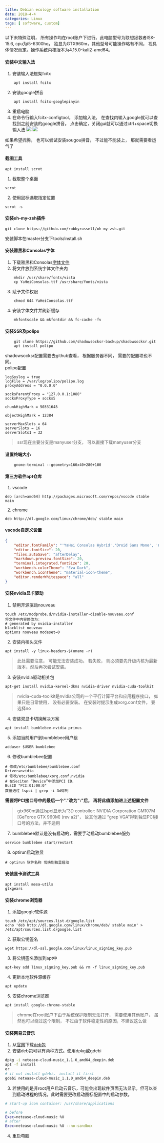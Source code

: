 ```yaml
---
title: Debian ecology software installation
date: 2018-4-4
categories: Linux
tags: [ software, custom]
---
```

以下未特殊注明， 所有操作均在root账户下进行。此电脑型号为联想拯救者ISK-15.6, cpu为i5-6300hq， 独显为GTX960m，其他型号可能操作略有不同， 视具体情况而定。操作系统内核版本为4.15.0-kali2-amd64。
#### 安装中文输入法
1. 安装输入法框架fcitx
```
    apt install fcitx
```
2. 安装google拼音
```
    apt install fcitx-googlepinyin
```
3. 重启电脑
4. 在命令行输入fcitx-configtool， 添加输入法， 在查找内输入google就可以查找到之前安装的google拼音， 点击确定，关闭gui就可以通过ctrl+space切换输入法
![](./images/2018-04-04-195757_821x489_scrot.png)
![](./images/2018-04-04-195838_898x510_scrot.png)

如果希望折腾， 也可以尝试安装sougou拼音， 不过能不能装上， 那就需要看运气了

#### 截图工具
```
apt install scrot
```

1. 截取整个桌面
```
scrot
```
2. 使用鼠标选取指定位置
```
scrot -s
```

#### 安装oh-my-zsh插件
```
git clone https://github.com/robbyrussell/oh-my-zsh.git
```
安装脚本在master分支下tools/install.sh

#### 安装雅黑和Consolas字体
1. 下载雅黑和Consolas[字体文件](./file/YaHeiConsolas.tar.gz)
2. 将文件放到系统字体文件夹内
```
    mkdir /usr/share/fonts/vista
    cp YaHeiConsolas.ttf /usr/share/fonts/vista
```
3. 赋予文件权限
```
    chmod 644 YaHeiConsolas.ttf
```
4. 安装字体文件并刷新缓存
```
    mkfontscale && mkfontdir && fc-cache -fv
```
#### 安装SSR及polipo
```
    git clone https://github.com/shadowsocksr-backup/shadowsocksr.git
    apt install polipo
```
shadowsocksr配置需要去github查看， 根据服务器不同， 需要的配置项也不同。  
polipo配置
```properties
logSyslog = true
logFile = /var/log/polipo/polipo.log
proxyAddress = "0.0.0.0"

socksParentProxy = "127.0.0.1:1080"
socksProxyType = socks5

chunkHighMark = 50331648

objectHighMark = 12384

serverMaxSlots = 64
serverSlots = 16
serverSlots1 = 32

```
> ssr现在主要分支是manyuser分支， 可以直接下载manyuser分支
#### 设置终端大小
```
    gnome-terminal --geometry=160x40+280+100
```

#### 第三方软件apt仓库
1. vscode
```
deb [arch=amd64] http://packages.microsoft.com/repos/vscode stable main
```
2. chrome
```
deb http://dl.google.com/linux/chrome/deb/ stable main
```

#### vscode自定义设置
```json
{
    "editor.fontFamily": "'YaHei Consolas Hybrid','Droid Sans Mono', 'monospace', monospace, 'Droid Sans Fallback'",
    "editor.fontSize": 20,
    "files.autoSave": "afterDelay",
    "markdown.preview.fontSize": 20,
    "terminal.integrated.fontSize": 20,
    "workbench.colorTheme": "Eva Dark",
    "workbench.iconTheme": "material-icon-theme",
    "editor.renderWhitespace": "all"
}
```

#### 安装nvidia显卡驱动
1. 禁用开源驱动nouveau
```
touch /etc/modprobe.d/nvidia-installer-disable-nouveau.conf
将文件中内容修改为:
# generated by nvidia-installer
blacklist nouveau
options nouveau modeset=0
```

2. 安装内核头文件
```
apt install -y linux-headers-$(uname -r)
```
> 此处需要注意， 可能无法安装成功。 若失败， 则必须要先升级内核为最新版本，然后再次尝试安装。

3. 安装nvidia驱动相关包
```
apt-get install nvidia-kernel-dkms nvidia-driver nvidia-cuda-toolkit
```
> nvidia-cuda-toolkit是nvidia公司的一个平行计算平台和应用程序接口， 如果只是日常使用， 没有必要安装。 在安装时提示生成xorg.conf文件， 要选择no

4. 安装双显卡切换解决方案
```
apt install bumblebee-nvidia primus
```
5. 添加当前用户到bumblebee用户组
```
adduser $USER bumblebee
```
6. 修改bumblebee配置
```properties
# 修改/etc/bumblebee/bumblebee.conf
Driver=nvidia
# 修改/etc/bumblebee/xorg.conf.nvidia
# 在Seciton “Device”中添加PCI ID，
BusID "PCI:01:00:0"
数值通过 lspci | grep -i 3d得到
```
__需要将PCI接口号中的最后一个"."改为":"后， 再将此值添加进上述配置文件__
> gtx960m通过lspci显示为“3D controller: NVIDIA Corporation GM107M [GeForce GTX 960M] (rev a2)”， 故其他通过 “grep VGA”得到独显PCI接口号的方法，并不适用
7. bumblebee默认是没有启动的，需要手动启动bumblebee服务
```
service bumblebee start/restart
```
8. optirun启动独显
```
# optirun 软件名称 切换到独显启动
```

#### 安装显卡测试工具
```
apt install mesa-utils
glxgears
```

#### 安装chrome浏览器
1. 添加google软件源
```
touch /etc/apt/sources.list.d/google.list 
echo 'deb http://dl.google.com/linux/chrome/deb/ stable main' > /etc/apt/sources.list.d/google.list
```
2. 获取公钥签名
```
wget https://dl-ssl.google.com/linux/linux_signing_key.pub
```
3. 将公钥签名添加到apt中
```
apt-key add linux_signing_key.pub && rm -f linux_signing_key.pub
```
4. 更新本地软件源缓存
```
apt update
```
5. 安装chrome浏览器 
```
apt install google-chrome-stable
```
> chrome在root账户下由于系统保护限制无法打开， 需要使用其他账户， 虽然也可以绕过这个限制， 不过由于软件稳定性的原因，不建议这么做

#### 安装网易云音乐
1. 从[官网](https://music.163.com/)下载[deb包](http://d1.music.126.net/dmusic/netease-cloud-music_1.1.0_amd64_ubuntu.deb)
2. 安装deb包可以有两种方式。使用dpkg或gdebi
```bash
dpkg -i netease-cloud-music_1.1.0_amd64_deepin.deb
apt -f install
or
# if not install gdebi， install it first
gdebi netease-cloud-music_1.1.0_amd64_deepin.deb
```
3. 若使用的是非root用户启动云音乐，可能会出现软件页面无法显示，但可以查到启动进程的情况。此时需要更改启动图标配置中的启动参数。
```bash
# start-up icon container: /usr/share/applications 

# before
Exec=netease-cloud-music %U 
# after
Exec=netease-cloud-music %U --no-sandbox
```
4. 重启电脑